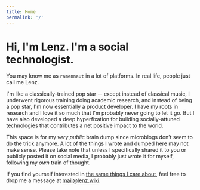 ```yaml
---
title: Home
permalink: '/'
---
```


# Hi, I'm Lenz. I'm a social technologist.

You may know me as `ramennaut` in a lot of platforms. In real life, people just call me Lenz.

I'm like a classically-trained pop star -- except instead of classical music, I underwent rigorous training doing academic research, and instead of being a pop star, I'm now essentially a product developer. I have my roots in research and I love it so much that I'm probably never going to let it go. But I have also developed a deep hyperfixation for building socially-attuned technologies that contributes a net positive impact to the world.

This space is for my *very public* brain dump since microblogs don’t seem to do the trick anymore. A lot of the things I wrote and dumped here may not make sense. Please take note that unless I specifically shared it to you or publicly posted it on social media, I probably just wrote it for myself, following my *own* train of thought.

If you find yourself interested in [the same things I care about](/next), feel free to drop me a message at [mail@lenz.wiki](mailto:mail@lenz.wiki).